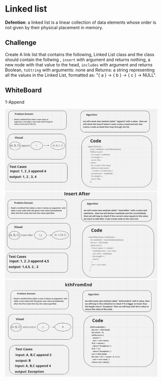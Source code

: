 # Linked list <br>

**Defention**: a linked list is a linear collection of data elements whose order is not given by their physical placement in memory. <br>

## Challenge <br>

Create A link list that contains the following, Linked List class and the class should contain the follwing , ```insert``` with argument and returns nothing, a new node with that value to the head, ```includes``` with argument and returns Boolean,  `toString` with arguments: none and Returns: a string representing all the values in the Linked List, formatted as: "{ a } -> { b } -> { c } -> NULL". 



## WhiteBoard

1-Append 

![Append](./imges-WhiteBoard/append.png)
![InsertAfter](./imges-WhiteBoard/insertafter.png)
![KthFromend](./imges-WhiteBoard/kthfromend.png)